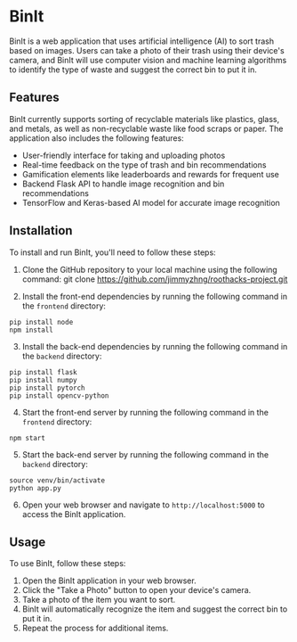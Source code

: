 # BinIt

BinIt is a web application that uses artificial intelligence (AI) to sort trash based on images. Users can take a photo of their trash using their device's camera, and BinIt will use computer vision and machine learning algorithms to identify the type of waste and suggest the correct bin to put it in.

## Features

BinIt currently supports sorting of recyclable materials like plastics, glass, and metals, as well as non-recyclable waste like food scraps or paper. The application also includes the following features:

- User-friendly interface for taking and uploading photos
- Real-time feedback on the type of trash and bin recommendations
- Gamification elements like leaderboards and rewards for frequent use
- Backend Flask API to handle image recognition and bin recommendations
- TensorFlow and Keras-based AI model for accurate image recognition

## Installation

To install and run BinIt, you'll need to follow these steps:

1. Clone the GitHub repository to your local machine using the following command:
git clone https://github.com/jimmyzhng/roothacks-project.git


2. Install the front-end dependencies by running the following command in the `frontend` directory:
```console
pip install node
npm install
```

3. Install the back-end dependencies by running the following command in the `backend` directory:
```console
pip install flask
pip install numpy
pip install pytorch
pip install opencv-python
```

4. Start the front-end server by running the following command in the `frontend` directory:
```console
npm start
```

5. Start the back-end server by running the following command in the `backend` directory:
```console
source venv/bin/activate
python app.py
```

6. Open your web browser and navigate to `http://localhost:5000` to access the BinIt application.

## Usage

To use BinIt, follow these steps:

1. Open the BinIt application in your web browser.
2. Click the "Take a Photo" button to open your device's camera.
3. Take a photo of the item you want to sort.
4. BinIt will automatically recognize the item and suggest the correct bin to put it in.
5. Repeat the process for additional items.
